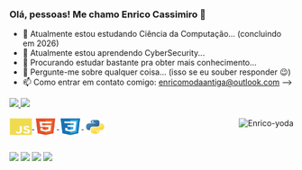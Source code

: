 ### Olá, pessoas! Me chamo Enrico Cassimiro 👋

- 🔭 Atualmente estou estudando Ciência da Computação... (concluindo em 2026)
- 🌱 Atualmente estou aprendendo CyberSecurity...
- 🤔 Procurando estudar bastante pra obter mais conhecimento...
- 💬 Pergunte-me sobre qualquer coisa... (isso se eu souber responder 😉)
- 📫 Como entrar em contato comigo: enricomodaantiga@outlook.com
-->
 <div>
  <a href="https://github.com/EnricoCassimiro">
  <img height="180em" src="https://github-readme-stats.vercel.app/api?username=EnricoCassimiro&show_icons=true&theme=dark&include_all_commits=true&count_private=true"/>
  <img height="180em" src="https://github-readme-stats.vercel.app/api/top-langs/?username=EnricoCassimiro&layout=compact&langs_count=16&theme=dark"/>
</div>
<div style="display: inline_block"><br>
  <img align="center" alt="Enrico-Js" height="30" width="40" src="https://raw.githubusercontent.com/devicons/devicon/master/icons/javascript/javascript-plain.svg">
  <img align="center" alt="Enrico-HTML" height="30" width="40" src="https://raw.githubusercontent.com/devicons/devicon/master/icons/html5/html5-original.svg">
  <img align="center" alt="Enrico-CSS" height="30" width="40" src="https://raw.githubusercontent.com/devicons/devicon/master/icons/css3/css3-original.svg">
  <img align="center" alt="Enrico-Python" height="30" width="40" src="https://raw.githubusercontent.com/devicons/devicon/master/icons/python/python-original.svg">
  <img align="right" alt="Enrico-yoda" src="hi.gif">
</div>
  
  ##
 
<div> 
  <a href="" target="_blank"><img src="https://img.shields.io/badge/YouTube-FF0000?style=for-the-badge&logo=youtube&logoColor=white" target="_blank"></a>
  <a href="https://instagram.com/enricocassimiro" target="_blank"><img src="https://img.shields.io/badge/-Instagram-%23E4405F?style=for-the-badge&logo=instagram&logoColor=white" target="_blank"></a>
  <a href = "mailto:enricomodaantiga@outlook.com"><img src="https://img.shields.io/badge/-Gmail-%23333?style=for-the-badge&logo=gmail&logoColor=white" target="_blank"></a>
  <a href="https://www.linkedin.com/in/enrico-cassimiro-8753a8269/" target="_blank"><img src="https://img.shields.io/badge/-LinkedIn-%230077B5?style=for-the-badge&logo=linkedin&logoColor=white" target="_blank"></a> 

</div>
